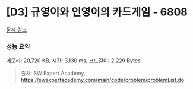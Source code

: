 # [D3] 규영이와 인영이의 카드게임 - 6808 

[문제 링크](https://swexpertacademy.com/main/code/problem/problemDetail.do?contestProbId=AWgv9va6HnkDFAW0) 

### 성능 요약

메모리: 20,720 KB, 시간: 3,130 ms, 코드길이: 2,229 Bytes



> 출처: SW Expert Academy, https://swexpertacademy.com/main/code/problem/problemList.do
